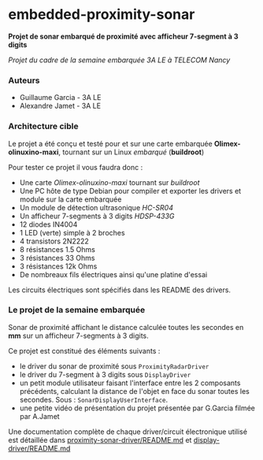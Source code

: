 # embedded-proximity-sonar

**Projet de sonar embarqué de proximité avec afficheur 7-segment à 3 digits**

*Projet du cadre de la semaine embarquée 3A LE à TELECOM Nancy*

### Auteurs

- Guillaume Garcia - 3A LE
- Alexandre Jamet - 3A LE

### Architecture cible

Le projet a été conçu et testé pour et sur une carte embarquée **Olimex-olinuxino-maxi**, tournant sur un Linux *embarqué* (**buildroot**)

Pour tester ce projet il vous faudra donc :
- Une carte *Olimex-olinuxino-maxi* tournant sur *buildroot*
- Une PC hôte de type Debian pour compiler et exporter les drivers et module sur la carte embarquée
- Un module de détection ultrasonique *HC-SR04*
- Un afficheur 7-segments à 3 digits *HDSP-433G*
- 12 diodes IN4004
- 1 LED (verte) simple à 2 broches
- 4 transistors 2N2222
- 8 résistances 1.5 Ohms
- 3 résistances 33 Ohms
- 3 résistances 12k Ohms
- De nombreaux fils électriques ainsi qu'une platine d'essai

Les circuits électriques sont spécifiés dans les README des drivers.

### Le projet de la semaine embarquée

Sonar de proximité affichant le distance calculée toutes les secondes en **mm** sur un afficheur 7-segments à 3 digits.

Ce projet est constitué des éléments suivants :
- le driver du sonar de proximité sous `ProximityRadarDriver`
- le driver du 7-segment à 3 digits sous `DisplayDriver`
- un petit module utilisateur faisant l'interface entre les 2 composants précédents, calculant la distance de l'objet en face du sonar toutes les secondes. Sous : `SonarDisplayUserInterface`.
- une petite vidéo de présentation du projet présentée par G.Garcia filmée par A.Jamet

Une documentation complète de chaque driver/circuit électronique utilisé est détaillée dans [proximity-sonar-driver/README.md](proximity-sonar-driver/README.md) et [display-driver/README.md](display-river/README.md)
